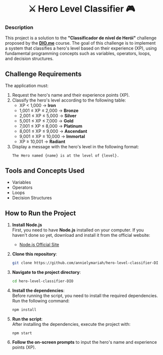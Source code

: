 <h1 align="center">⚔️ Hero Level Classifier 🎮</h1>  

### **Description**  
This project is a solution to the **"Classificador de nível de Herói"** challenge proposed by the **[DIO.me](https://web.dio.me/track/formacao-logica-de-programacao)** course. The goal of this challenge is to implement a system that classifies a hero's level based on their experience (XP), using fundamental programming concepts such as variables, operators, loops, and decision structures.  

## **Challenge Requirements**  
The application must:  
1. Request the hero's name and their experience points (XP).  
2. Classify the hero's level according to the following table:  
   - XP < 1,000 → **Iron**  
   - 1,001 ≤ XP ≤ 2,000 → **Bronze**  
   - 2,001 ≤ XP ≤ 5,000 → **Silver**  
   - 5,001 ≤ XP ≤ 7,000 → **Gold**  
   - 7,001 ≤ XP ≤ 8,000 → **Platinum**  
   - 8,001 ≤ XP ≤ 9,000 → **Ascendant**  
   - 9,001 ≤ XP ≤ 10,000 → **Immortal**  
   - XP ≥ 10,001 → **Radiant**  
3. Display a message with the hero's level in the following format:  
   ```  
   The Hero named {name} is at the level of {level}.  
   ```  

## **Tools and Concepts Used**  
- Variables  
- Operators  
- Loops  
- Decision Structures  

## **How to Run the Project**  

1. **Install Node.js**  
   First, you need to have **Node.js** installed on your computer. If you haven't done so yet, download and install it from the official website:  
   - [Node.js Official Site](https://nodejs.org)  

2. **Clone this repository**:  
   ```bash  
   git clone https://github.com/annielymariah/hero-level-classifier-DIO.git  
   ```  

3. **Navigate to the project directory**:  
   ```bash  
   cd hero-level-classifier-DIO
   ```  

4. **Install the dependencies**:  
   Before running the script, you need to install the required dependencies. Run the following command:  
   ```bash  
   npm install  
   ```  

5. **Run the script**:  
   After installing the dependencies, execute the project with:  
   ```bash  
   npm start  
   ```  

6. **Follow the on-screen prompts** to input the hero's name and experience points (XP).  
